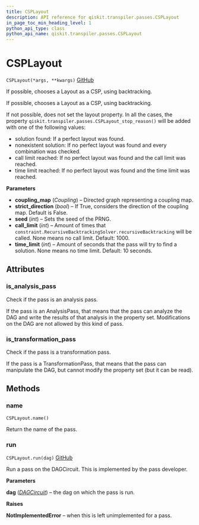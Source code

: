 ```yaml
---
title: CSPLayout
description: API reference for qiskit.transpiler.passes.CSPLayout
in_page_toc_min_heading_level: 1
python_api_type: class
python_api_name: qiskit.transpiler.passes.CSPLayout
---
```


# CSPLayout

<span id="qiskit.transpiler.passes.CSPLayout" />

`CSPLayout(*args, **kwargs)` [GitHub](https://github.com/qiskit/qiskit/tree/stable/0.14/qiskit/transpiler/passes/layout/csp_layout.py "view source code")

If possible, chooses a Layout as a CSP, using backtracking.

If possible, chooses a Layout as a CSP, using backtracking.

If not possible, does not set the layout property. In all the cases, the property `qiskit.transpiler.passes.CSPLayout_stop_reason()` will be added with one of the following values:

*   solution found: If a perfect layout was found.
*   nonexistent solution: If no perfect layout was found and every combination was checked.
*   call limit reached: If no perfect layout was found and the call limit was reached.
*   time limit reached: If no perfect layout was found and the time limit was reached.

**Parameters**

*   **coupling\_map** (*Coupling*) – Directed graph representing a coupling map.
*   **strict\_direction** (*bool*) – If True, considers the direction of the coupling map. Default is False.
*   **seed** (*int*) – Sets the seed of the PRNG.
*   **call\_limit** (*int*) – Amount of times that `constraint.RecursiveBacktrackingSolver.recursiveBacktracking` will be called. None means no call limit. Default: 1000.
*   **time\_limit** (*int*) – Amount of seconds that the pass will try to find a solution. None means no time limit. Default: 10 seconds.

## Attributes

### is\_analysis\_pass

Check if the pass is an analysis pass.

If the pass is an AnalysisPass, that means that the pass can analyze the DAG and write the results of that analysis in the property set. Modifications on the DAG are not allowed by this kind of pass.

### is\_transformation\_pass

Check if the pass is a transformation pass.

If the pass is a TransformationPass, that means that the pass can manipulate the DAG, but cannot modify the property set (but it can be read).

## Methods

### name

<span id="qiskit.transpiler.passes.CSPLayout.name" />

`CSPLayout.name()`

Return the name of the pass.

### run

<span id="qiskit.transpiler.passes.CSPLayout.run" />

`CSPLayout.run(dag)` [GitHub](https://github.com/qiskit/qiskit/tree/stable/0.14/qiskit/transpiler/passes/layout/csp_layout.py "view source code")

Run a pass on the DAGCircuit. This is implemented by the pass developer.

**Parameters**

**dag** ([*DAGCircuit*](qiskit.dagcircuit.DAGCircuit "qiskit.dagcircuit.DAGCircuit")) – the dag on which the pass is run.

**Raises**

**NotImplementedError** – when this is left unimplemented for a pass.

